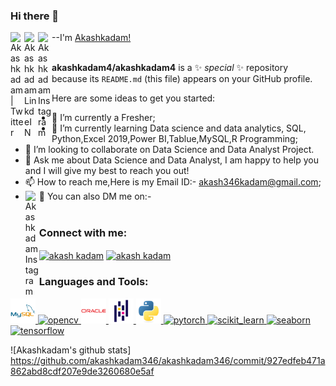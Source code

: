 ### Hi there 👋

--I'm [Akashkadam!](https://github.com/akashkadam4) 
<a href="https://twitter.com/IamAKASHKadam">
  <img align="left" alt="Akashkadam | Twitter" width="22px" src="https://cdn.jsdelivr.net/npm/simple-icons@v3/icons/twitter.svg" />
</a>
<a href="https://www.linkedin.com/in/akash-kadam-29578016a/">
  <img align="left" alt="Akashkadam LinkdeIN" width="22px" src="https://cdn.jsdelivr.net/npm/simple-icons@v3/icons/linkedin.svg" />
</a>
<a href="https://www.instagram.com/akashh_kadam_/">
  <img align="left" alt="Akashkadam Instagram" width="22px" src="https://cdn.jsdelivr.net/npm/simple-icons@v3/icons/instagram.svg" />
</a>
<br />
<br />

**akashkadam4/akashkadam4** is a ✨ _special_ ✨ repository because its `README.md` (this file) appears on your GitHub profile.

Here are some ideas to get you started:

- 🔭 I’m currently a Fresher;
- 🌱 I’m currently learning Data science and data analytics, SQL, Python,Excel 2019,Power BI,Tablue,MySQL,R Programming;
- 👯 I’m looking to collaborate on Data Science and Data Analyst Project.
- 💬 Ask me about Data Science and Data Analyst, I am happy to help you and I will give my best to reach you out!
- 📫 How to reach me,Here is my Email ID:- akash346kadam@gmail.com;
- 📱 You can also DM me on:-<a href="https://www.instagram.com/akashh_kadam_/">
                             <img align="left" alt="Akashkadam Instagram" width="22px" src="https://cdn.jsdelivr.net/npm/simple-icons@v3/icons/instagram.svg" />
                             </a>
                             <br />
                             <br />

<h3 align="left">Connect with me:</h3>
<p align="left">
<a href="https://www.linkedin.com/in/akash-kadam-29578016a/" target="blank"><img align="center" src="https://raw.githubusercontent.com/rahuldkjain/github-profile-readme-generator/master/src/images/icons/Social/linked-in-alt.svg" alt="akash kadam" height="30" width="40" /></a>
<a href="https://www.kaggle.com/akashkadam346" target="blank"><img align="center" src="https://raw.githubusercontent.com/rahuldkjain/github-profile-readme-generator/master/src/images/icons/Social/kaggle.svg" alt="akash kadam" height="30" width="40" /></a>
  
  
<h3 align="left">Languages and Tools:</h3>
 <a href="https://www.mysql.com/" target="_blank" rel="noreferrer"> <img src="https://raw.githubusercontent.com/devicons/devicon/master/icons/mysql/mysql-original-wordmark.svg" alt="mysql" width="40" height="40"/> </a> <a href="https://opencv.org/" target="_blank" rel="noreferrer"> <img src="https://www.vectorlogo.zone/logos/opencv/opencv-icon.svg" alt="opencv" width="40" height="40"/> </a> <a href="https://www.oracle.com/" target="_blank" rel="noreferrer"> <img src="https://raw.githubusercontent.com/devicons/devicon/master/icons/oracle/oracle-original.svg" alt="oracle" width="40" height="40"/> </a> <a href="https://pandas.pydata.org/" target="_blank" rel="noreferrer"> <img src="https://raw.githubusercontent.com/devicons/devicon/2ae2a900d2f041da66e950e4d48052658d850630/icons/pandas/pandas-original.svg" alt="pandas" width="40" height="40"/> </a> <a href="https://www.python.org" target="_blank" rel="noreferrer"> <img src="https://raw.githubusercontent.com/devicons/devicon/master/icons/python/python-original.svg" alt="python" width="40" height="40"/> </a> <a href="https://pytorch.org/" target="_blank" rel="noreferrer"> <img src="https://www.vectorlogo.zone/logos/pytorch/pytorch-icon.svg" alt="pytorch" width="40" height="40"/> </a> <a href="https://scikit-learn.org/" target="_blank" rel="noreferrer"> <img src="https://upload.wikimedia.org/wikipedia/commons/0/05/Scikit_learn_logo_small.svg" alt="scikit_learn" width="40" height="40"/> </a> <a href="https://seaborn.pydata.org/" target="_blank" rel="noreferrer"> <img src="https://seaborn.pydata.org/_images/logo-mark-lightbg.svg" alt="seaborn" width="40" height="40"/> </a> <a href="https://www.tensorflow.org" target="_blank" rel="noreferrer"> <img src="https://www.vectorlogo.zone/logos/tensorflow/tensorflow-icon.svg" alt="tensorflow" width="40" height="40"/> </a> </p>


![Akashkadam's github stats] https://github.com/akashkadam346/akashkadam346/commit/927edfeb471a862abd8cdf207e9de3260680e5af


